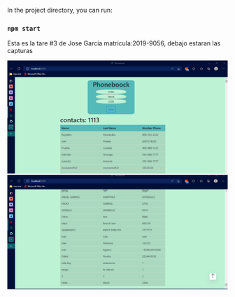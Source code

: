 In the project directory, you can run:

### `npm start`

Esta es la tare #3 de Jose Garcia matricula:2019-9056, debajo estaran las capturas

![First screenshot:](./src/img/Phobook-react-1.png)
![First screenshot:](./src/img/Phobook-react-2.png)
